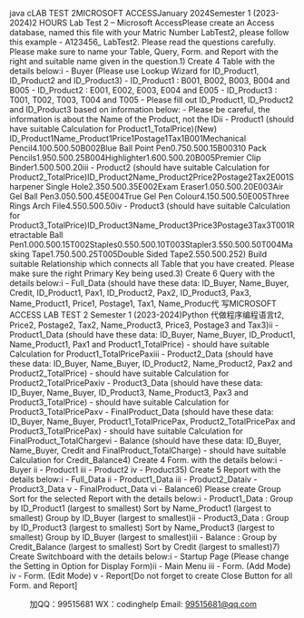 java cLAB TEST 2MICROSOFT ACCESSJanuary 2024Semester 1 (2023-2024)2 HOURS
Lab Test 2 – Microsoft AccessPlease create an Access database, named this file with your Matric Number  LabTest2, please follow this example - A123456_ LabTest2. Please read the questions carefully. Please make sure to name your Table, Query, Form. and Report with the right and suitable name given in the question.1) Create 4 Table with the details below:i - Buyer (Please use Lookup Wizard for ID_Product1, ID_Product2 and ID_Product3)      - ID_Product1 : B001, B002, B003, B004 and B005      - ID_Product2 : E001, E002, E003, E004 and E005      - ID_Product3 : T001, T002, T003, T004 and T005      - Please fill out ID_Product1, ID_Product2 and ID_Product3 based on information below:      - Please be careful, the information is about the Name of the Product, not the IDii - Product1 (should have suitable Calculation for Product1_TotalPrice)(New)   ID_Product1Name_Product1Price1Postage1Tax1B001Mechanical Pencil4.100.500.50B002Blue Ball Point Pen0.750.500.15B00310 Pack Pencils1.950.500.25B004Highlighter1.600.500.20B005Premier Clip Binder1.500.500.20iii - Product2 (should have suitable Calculation for Product2_TotalPrice)ID_Product2Name_Product2Price2Postage2Tax2E001Sharpener Single Hole2.350.500.35E002Exam Eraser1.050.500.20E003Air Gel Ball Pen3.050.500.45E004True Gel Pen Colour4.150.500.50E005Three Rings Arch File4.550.500.50iv - Product3 (should have suitable Calculation for Product3_TotalPrice)ID_Product3Name_Product3Price3Postage3Tax3T001Retractable Ball Pen1.000.500.15T002Staples0.550.500.10T003Stapler3.550.500.50T004Masking Tape1.750.500.25T005Double Sided Tape2.550.500.252) Build suitable Relationship which connects all Table that you have created. Please make sure the right Primary Key being used.3) Create 6 Query with the details below:i - Full_Data (should have these data:   ID_Buyer, Name_Buyer, Credit, ID_Product1, Pax1, ID_Product2, Pax2, ID_Product3, Pax3, Name_Product1, Price1, Postage1, Tax1, Name_Produc代 写MICROSOFT ACCESS LAB TEST 2 Semester 1 (2023-2024)Python
代做程序编程语言t2, Price2, Postage2, Tax2, Name_Product3, Price3, Postage3 and Tax3)ii - Product1_Data (should have these data: ID_Buyer, Name_Buyer, ID_Product1, Name_Product1, Pax1 and Product1_TotalPrice) - should have suitable Calculation for Product1_TotalPricePaxiii - Product2_Data (should have these data: ID_Buyer, Name_Buyer, ID_Product2, Name_Product2, Pax2 and Product2_TotalPrice) - should have suitable Calculation for Product2_TotalPricePaxiv - Product3_Data (should have these data: ID_Buyer, Name_Buyer, ID_Product3, Name_Product3, Pax3 and Product3_TotalPrice) - should have suitable Calculation for Product3_TotalPricePaxv - FinalProduct_Data (should have these data: ID_Buyer, Name_Buyer, Product1_TotalPricePax, Product2_TotalPricePax and Product3_TotalPricePax) - should have suitable Calculation for FinalProduct_TotalChargevi - Balance (should have these data: ID_Buyer, Name_Buyer, Credit and FinalProduct_TotalCharge) - should have suitable Calculation for Credit_Balance4) Create 4 Form. with the details below:i - Buyer		ii - Product1			iii - Product2			iv - Product35) Create 5 Report with the details below:i - Full_Data			ii - Product1_Data			iii - Product2_Dataiv - Product3_Data		v - FinalProduct_Data			vi - Balance6) Please create Group  Sort for the selected Report    with the details below:i - Product1_Data	: Group by ID_Product1 (largest to smallest)  Sort by Name_Product1       (largest to smallest)  Group by ID_Buyer (largest to smallest)ii - Product3_Data	: Group by ID_Product3 (largest to smallest)  Sort by Name_Product3       (largest to smallest)  Group by ID_Buyer (largest to smallest)iii - Balance	: Group by Credit_Balance (largest to smallest)  Sort by Credit (largest to smallest)7) Create Switchboard with the details below:i - Startup Page (Please change the Setting in Option for Display Form)ii - Main Menu	iii - Form. (Add Mode)	iv - Form. (Edit Mode)		v - Report[Do not forget to create Close Button for all Form. and Report]

         
加QQ：99515681  WX：codinghelp  Email: 99515681@qq.com
